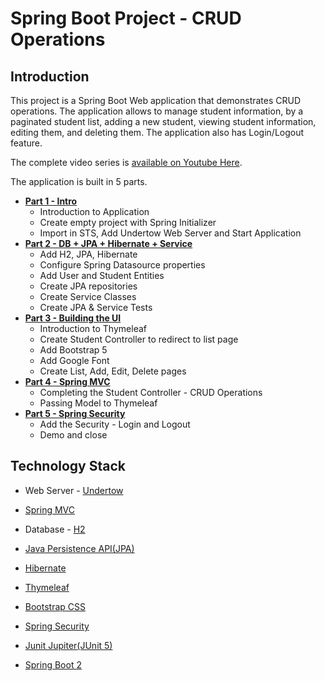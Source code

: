 # Spring Boot Project - CRUD Operations

## Introduction
This project is a Spring Boot Web application that demonstrates CRUD operations. The application allows to manage student information, by a paginated student list, adding a new student, viewing student information, editing them, and deleting them. The application also has Login/Logout feature.

The complete video series is [available on Youtube Here][1].

The application is built in 5 parts.

- [**Part 1 - Intro**][12]
  - Introduction to Application
  - Create empty project with Spring Initializer
  - Import in STS, Add Undertow Web Server and Start Application
- [**Part 2 - DB + JPA + Hibernate + Service**][12]
  - Add H2, JPA, Hibernate
  - Configure Spring Datasource properties
  - Add User and Student Entities
  - Create JPA repositories
  - Create Service Classes
  - Create JPA & Service Tests
- [**Part 3 - Building the UI**][12]
  - Introduction to Thymeleaf
  - Create Student Controller to redirect to list page
  - Add Bootstrap 5
  - Add Google Font
  - Create List, Add, Edit, Delete pages
- [**Part 4 - Spring MVC**][12]
  - Completing the Student Controller - CRUD Operations
  - Passing Model to Thymeleaf
- [**Part 5 - Spring Security**][12]
  - Add the Security - Login and Logout
  - Demo and close

## Technology Stack

- Web Server - [Undertow][2]
- [Spring MVC][8]
- Database - [H2][3]
- [Java Persistence API(JPA)][10]
- [Hibernate][11]
- [Thymeleaf][4]
- [Bootstrap CSS][5]
- [Spring Security][9]
- [Junit Jupiter(JUnit 5)][6]
- [Spring Boot 2][7]



  [1]: https://www.youtube.com/channel/UClqfzuMz3J_c0iNG5QlGReg
  [2]: https://undertow.io
  [3]: https://h2database.com/html/main.html
  [4]: https://www.thymeleaf.org
  [5]: https://getbootstrap.com/
  [6]: https://junit.org/junit5/
  [7]: https://spring.io/projects/spring-boot
  [8]: https://spring.io/projects/spring-framework
  [9]: https://spring.io/projects/spring-security
 [10]: https://www.oracle.com/java/technologies/persistence-jsp.html
 [11]: https://hibernate.org/orm/
 [12]: https://thecodejournal.tech/